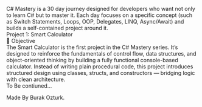 C# Mastery is a 30 day journey designed for developers who want not only to learn C# but to master it.
Each day focuses on a specific concept (such as Switch Statements, Loops, OOP, Delegates, LINQ, Async/Await) and builds a self-contained project around it.<br>
Project 1: Smart Calculator<br>
🎯 Objective<br>
The Smart Calculator is the first project in the C# Mastery series.
It’s designed to reinforce the fundamentals of control flow, data structures, and object-oriented thinking by building a fully functional console-based calculator.
Instead of writing plain procedural code, this project introduces structured design using classes, structs, and constructors — bridging logic with clean architecture.<br>
To Be contiuned...<br>

Made By Burak Ozturk.
